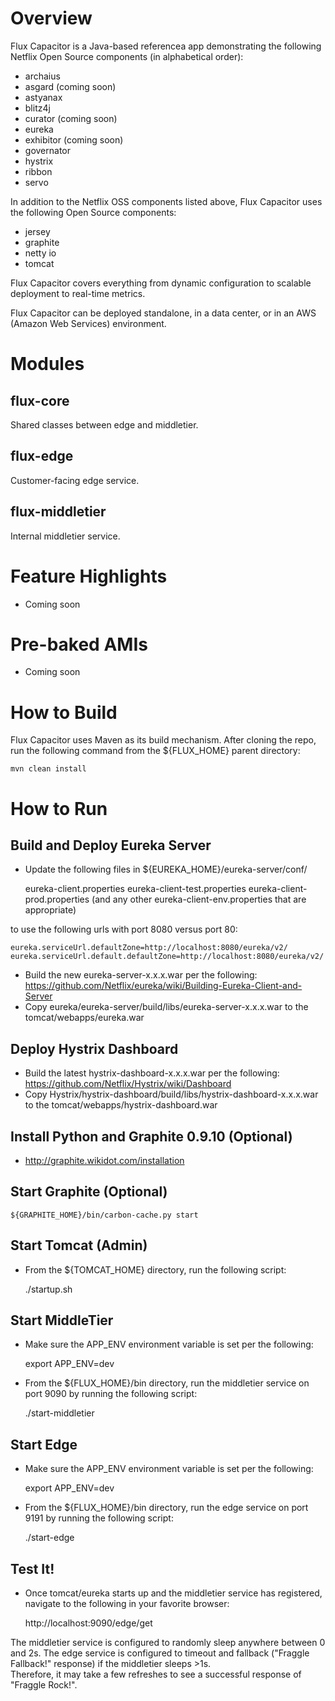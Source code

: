 Overview
========

Flux Capacitor is a Java-based referencea app demonstrating the following Netflix Open Source components (in alphabetical order):
- archaius
- asgard (coming soon)
- astyanax
- blitz4j
- curator (coming soon)
- eureka
- exhibitor (coming soon)
- governator
- hystrix
- ribbon
- servo

In addition to the Netflix OSS components listed above, Flux Capacitor uses the following Open Source components:
- jersey
- graphite 
- netty io
- tomcat

Flux Capacitor covers everything from dynamic configuration to scalable deployment to real-time metrics.

Flux Capacitor can be deployed standalone, in a data center, or in an AWS (Amazon Web Services) environment.

Modules
=======

flux-core
-----------
Shared classes between edge and middletier.

flux-edge
-----------
Customer-facing edge service.

flux-middletier
-----------------
Internal middletier service.

Feature Highlights
==================
- Coming soon

Pre-baked AMIs
==============
- Coming soon

How to Build
============
Flux Capacitor uses Maven as its build mechanism.  After cloning the repo, run the following command from the ${FLUX_HOME} parent directory:

	mvn clean install

How to Run
==========

Build and Deploy Eureka Server
------------------------------
- Update the following files in ${EUREKA_HOME}/eureka-server/conf/

	eureka-client.properties
	eureka-client-test.properties
	eureka-client-prod.properties
	(and any other eureka-client-env.properties that are appropriate)

to use the following urls with port 8080 versus port 80:

	eureka.serviceUrl.defaultZone=http://localhost:8080/eureka/v2/
	eureka.serviceUrl.default.defaultZone=http://localhost:8080/eureka/v2/
	
- Build the new eureka-server-x.x.x.war per the following: https://github.com/Netflix/eureka/wiki/Building-Eureka-Client-and-Server
- Copy eureka/eureka-server/build/libs/eureka-server-x.x.x.war to the tomcat/webapps/eureka.war

Deploy Hystrix Dashboard
------------------------
- Build the latest hystrix-dashboard-x.x.x.war per the following: https://github.com/Netflix/Hystrix/wiki/Dashboard
- Copy Hystrix/hystrix-dashboard/build/libs/hystrix-dashboard-x.x.x.war to the tomcat/webapps/hystrix-dashboard.war

Install Python and Graphite 0.9.10 (Optional)
---------------------------------------------
- http://graphite.wikidot.com/installation

Start Graphite (Optional)
-------------------------

	${GRAPHITE_HOME}/bin/carbon-cache.py start

Start Tomcat (Admin)
--------------------
- From the ${TOMCAT_HOME} directory, run the following script:	
	
	./startup.sh

Start MiddleTier
----------------
- Make sure the APP_ENV environment variable is set per the following:
	
	export APP_ENV=dev
 
- From the ${FLUX_HOME}/bin directory, run the middletier service on port 9090 by running the following script:

	./start-middletier
	
Start Edge
----------
- Make sure the APP_ENV environment variable is set per the following:
	
	export APP_ENV=dev

- From the ${FLUX_HOME}/bin directory, run the edge service on port 9191 by running the following script:
	
	./start-edge
	
Test It!
--------
- Once tomcat/eureka starts up and the middletier service has registered, navigate to the following in your favorite browser:
	
	http://localhost:9090/edge/get  
	
The middletier service is configured to randomly sleep anywhere between 0 and 2s.  The edge service is configured to timeout and fallback ("Fraggle Fallback!" response) if the middletier sleeps >1s.  
Therefore, it may take a few refreshes to see a successful response of "Fraggle Rock!".